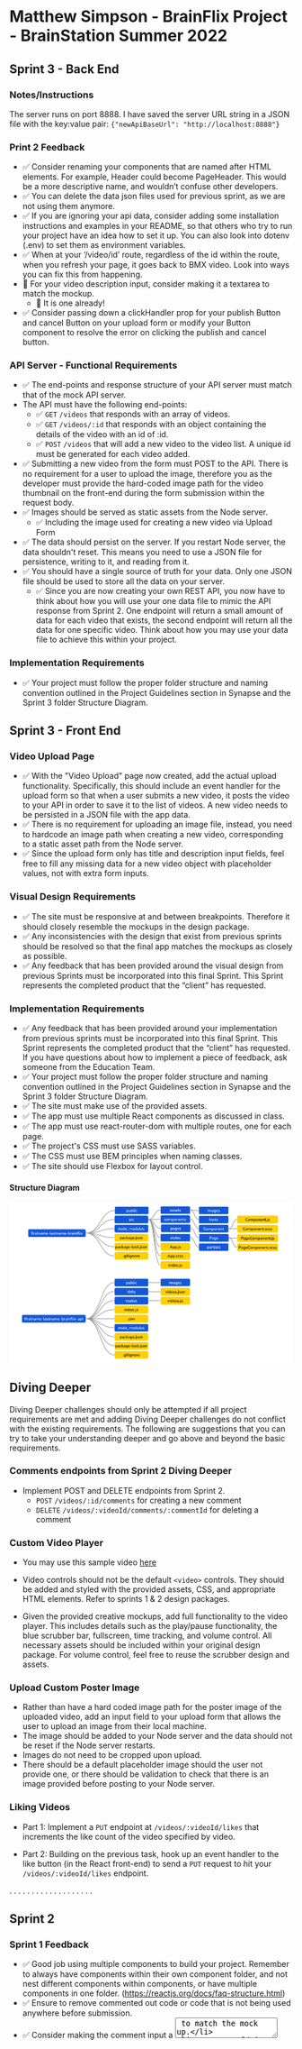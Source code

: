 # Matthew Simpson - BrainFlix Project - BrainStation Summer 2022

## Sprint 3 - Back End

### Notes/Instructions

The server runs on port 8888. I have saved the server URL string in a JSON file with the key:value pair:
`{"newApiBaseUrl": "http://localhost:8888"}`

### Print 2 Feedback

- ✅ Consider renaming your components that are named after HTML elements. For example, Header could become PageHeader. This would be a more descriptive name, and wouldn’t confuse other developers.
- ✅ You can delete the data json files used for previous sprint, as we are not using them anymore.
- ✅ If you are ignoring your api data, consider adding some installation instructions and examples in your README, so that others who try to run your project have an idea how to set it up. You can also look into dotenv (.env) to set them as environment variables.
- ✅ When at your ‘/video/id’ route, regardless of the id within the route, when you refresh your page, it goes back to BMX video. Look into ways you can fix this from happening.
- 📝 For your video description input, consider making it a textarea to match the mockup.
  - 📝 It is one already!
- ✅ Consider passing down a clickHandler prop for your publish Button and cancel Button on your upload form or modify your Button component to resolve the error on clicking the publish and cancel button.

### API Server - Functional Requirements

- ✅ The end-points and response structure of your API server must match that of the mock API server.
- The API must have the following end-points:
  - ✅ `GET` `/videos` that responds with an array of videos.
  - ✅ `GET` `/videos/:id` that responds with an object containing the details of the video with an id of :id.
  - ✅ `POST` `/videos` that will add a new video to the video list. A unique id must be generated for each video added.
- ✅ Submitting a new video from the form must POST to the API. There is no requirement for a user to upload the image, therefore you as the developer must provide the hard-coded image path for the video thumbnail on the front-end during the form submission within the request body.
- ✅ Images should be served as static assets from the Node server.
  - ✅ Including the image used for creating a new video via Upload Form
- ✅ The data should persist on the server. If you restart Node server, the data shouldn't reset. This means you need to use a JSON file for persistence, writing to it, and reading from it.
- ✅ You should have a single source of truth for your data. Only one JSON file should be used to store all the data on your server.
  - ✅ Since you are now creating your own REST API, you now have to think about how you will use your one data file to mimic the API response from Sprint 2. One endpoint will return a small amount of data for each video that exists, the second endpoint will return all the data for one specific video. Think about how you may use your data file to achieve this within your project.

### Implementation Requirements

- ✅ Your project must follow the proper folder structure and naming convention outlined in the Project Guidelines section in Synapse and the Sprint 3 folder Structure Diagram.

## Sprint 3 - Front End

### Video Upload Page

- ✅ With the "Video Upload" page now created, add the actual upload functionality. Specifically, this should include an event handler for the upload form so that when a user submits a new video, it posts the video to your API in order to save it to the list of videos. A new video needs to be persisted in a JSON file with the app data.
- ✅ There is no requirement for uploading an image file, instead, you need to hardcode an image path when creating a new video, corresponding to a static asset path from the Node server.
- ✅ Since the upload form only has title and description input fields, feel free to fill any missing data for a new video object with placeholder values, not with extra form inputs.

### Visual Design Requirements

- ✅ The site must be responsive at and between breakpoints. Therefore it should closely resemble the mockups in the design package.
- ✅ Any inconsistencies with the design that exist from previous sprints should be resolved so that the final app matches the mockups as closely as possible.
- ✅ Any feedback that has been provided around the visual design from previous Sprints must be incorporated into this final Sprint. This Sprint represents the completed product that the “client” has requested.

### Implementation Requirements

- ✅ Any feedback that has been provided around your implementation from previous sprints must be incorporated into this final Sprint. This Sprint represents the completed product that the “client” has requested. If you have questions about how to implement a piece of feedback, ask someone from the Education Team.
- ✅ Your project must follow the proper folder structure and naming convention outlined in the Project Guidelines section in Synapse and the Sprint 3 folder Structure Diagram.
- ✅ The site must make use of the provided assets.
- ✅ The app must use multiple React components as discussed in class.
- ✅ The app must use react-router-dom with multiple routes, one for each page.
- ✅ The project's CSS must use SASS variables.
- ✅ The CSS must use BEM principles when naming classes.
- ✅ The site should use Flexbox for layout control.

#### Structure Diagram

![Structure Diagram](BrainFlix-S3-Structure.png)

## Diving Deeper

Diving Deeper challenges should only be attempted if all project requirements are met and adding Diving Deeper challenges do not conflict with the existing requirements. The following are suggestions that you can try to take your understanding deeper and go above and beyond the basic requirements.

### Comments endpoints from Sprint 2 Diving Deeper

- Implement POST and DELETE endpoints from Sprint 2.
  - `POST` `/videos/:id/comments` for creating a new comment
  - `DELETE` `/videos/:videoId/comments/:commentId` for deleting a comment

### Custom Video Player

- You may use this sample video [here](https://api.brainstation.io/content/link/1peqEgETfFfse7GYQBod138cq5E4fBeL2)

- Video controls should not be the default `<video>` controls. They should be added and styled with the provided assets, CSS, and appropriate HTML elements. Refer to sprints 1 & 2 design packages.

- Given the provided creative mockups, add full functionality to the video player. This includes details such as the play/pause functionality, the blue scrubber bar, fullscreen, time tracking, and volume control. All necessary assets should be included within your original design package. For volume control, feel free to reuse the scrubber design and assets.

### Upload Custom Poster Image

- Rather than have a hard coded image path for the poster image of the uploaded video, add an input field to your upload form that allows the user to upload an image from their local machine.
- The image should be added to your Node server and the data should not be reset if the Node server restarts.
- Images do not need to be cropped upon upload.
- There should be a default placeholder image should the user not provide one, or there should be validation to check that there is an image provided before posting to your Node server.

### Liking Videos

- Part 1: Implement a `PUT` endpoint at `/videos/:videoId/likes` that increments the like count of the video specified by video.

- Part 2: Building on the previous task, hook up an event handler to the like button (in the React front-end) to send a `PUT` request to hit your `/videos/:videoId/likes` endpoint.

.
.
.
.
.
.
.
.
.
.
.
.
.
.
.
.
.
.
.

## Sprint 2

### Sprint 1 Feedback

- ✅ Good job using multiple components to build your project. Remember to always have components within their own component folder, and not nest different components within components, or have multiple components in one folder. (https://reactjs.org/docs/faq-structure.html)
- ✅ Ensure to remove commented out code or code that is not being used anywhere before submission.
- ✅ Consider making the comment input a <textarea> to match the mock up.
- ✅ You can link your BrainFlix logo to homepage.
- ✅ In your scss files, consider removing @use of any partials you're not actually using in a particular scss file
- Consider removing the bottom border of the comments section (the border bottom of last comment) on desktop size to match the mockup.`
- ✅ On desktop size, there is a grey border between the left and right section under the hero video. Make sure your site looks as close to the mockups as possible
- 📝 When naming variables, consider what the variable represents rather than descriptives for best practice. (i.e. don't use 'BrainFlix-PrimaryBlue', instead consider 'button-color' etc) - Consider using kebab-case for your scss variables consistently.
  - 📝 Feedback recevied, but not impliemented for this project.
- ✅ Consider giving your comment input box a background color that matches the mock up, as well as your search input box on the header.
- ✅ Try to increase the font weight of the video title to match the mockup.
- ✅ Try to import in the direct component when you are using the import. Avoid importing in parent component and passing down as props. (eg. userimg, userimg). - Try to be consistent when naming variables using camelCase in js components. (eg. try to name as userImg instead of userimg).

### Functional Requirements

- ✅ Clicking the BrainFlix Logo must link back to the home page (the page with the default video - which will be the first video in the side-videos list).
- There must be 3 routes:
  - ✅ The `Home/Video Player` Page for displaying the details of a video.
  - ✅ The `Video Upload` Page.
  - ✅ A route that will load the video with the provided `video id` to be displayed using the `Video Player Page`.
- ✅ Clicking on a video in the “Next Video” list must go to the `Video Details` Page for the selected video via routing and display all the information for the video such as (likes, views, author, comments, etc).
- ✅ Clicking on the `“Upload”` button must link to the Video Upload Page.

### Visual Design Requirements

- ✅ The site must be responsive at and between breakpoints. It must closely resemble the mockups in the design package.

### Implementation Requirements

- ✅ Your project must follow the proper folder structure and naming convention outlined in the Project Guidelines section in Synapse and the Sprint 2 Folder Structure Diagram.
- ✅ The site must make use of the provided assets.
- ✅ The app must use react-router-dom with multiple routes, one for each page.
- ✅ The app must use multiple React components as discussed in class.
- ✅ The project's CSS must use SASS variables.
- ✅ The CSS must use BEM principles when naming classes.
- ✅ The site should use Flexbox for layout control.

### Main Video Page

- ✅ Home Page and Video Details Page should use the same Page Component, and use two separate routes, one for home and the other for a selected video. Think of a unique property of a video object that you could incorporate into your route definition.
  - ✅ For the Home Page, the video that should be displayed is the first video within the array of videos.
  - ✅ For the Video Details Page, the video that should be displayed is the selected video within the array of videos.
- ✅ You must use the useEffect hook as well as the useParams hook from react-router to determine when to update the main-video data.
- ✅ Clicking on a video thumb in the side-videos section should update the URL. Do not use a click handler to update state for this scenario. This means you need to refactor Sprint 1 functionality to utilize the React Router for this Sprint.

### Video Upload Page

- ✅ The Video Upload Page must match the provided mockup. Upload functionality is not required for this sprint.
- ✅ After form submission, it should notify about “upload” and redirect to a home page with the default video selected.

### Video API

- ✅ ata displayed in the app must be retrieved from the provided mock API using axios.
- ✅ The site must use the provided API to retrieve the video links and video details.
- ✅ The site must use the comments provided with the video details response.
- ✅ All data for videos and comments must come from the provided mock API.

### Diving Deeper / Posting Comments

To add another layer of functionality to the site, try adding the ability to post and delete comments. Regarding the technical implementation, the following requirements should be met:

- When posting a comment, ensure that the page does not refresh.
- You must POST a comment to the API.
- If successful in posting the comment, render the new comment by sending a new request for the "Main Video" data.
- After deleting a comment using the API endpoint, your comment section should update without refreshing the browser.

## Sprint 1

### Project Overview

You have been approached by an entrepreneur to build out a prototype for a new video streaming platform called BrainFlix. The entrepreneur has meetings lined up for funding with several VCs and needs the prototype built within the next three weeks. BrainFlix’s Creative Director has provided you with a package and mockup of how they envision the final product. There is also a separate team that is currently working on a backend API needed to integrate with the front-end, but for the time being the static components need to be put together.

It will be your job to create a functioning and responsive app prototype from the project designs provided.

To submit this deliverable, ensure you merge your develop branch with the main branch. In addition, create a text document with a link to your GitHub repository and upload to Synapse before the submission deadline.

### Functional Requirements

- ✅ The ”Next Video” sidebar must not contain the current video being displayed.
- ✅ Components should render using dynamic data, not hardcoded HTML (eg. comments, current video, and video-list sections).
- ✅ Side Videos should be clickable and upon selecting a video you should update the Main Video section to display the details and comments of a new video. Think of which React concept you could use to update the UI based on user interaction.

### Visual Design Requirements

- ✅ The site must be responsive at and between breakpoints, and should closely resemble the mockups in the design package.

### Implementation Requirements

- ✅ Your project must follow the proper folder structure and naming convention outlined in the Project Guidelines section in Synapse and the Sprint 1 Folder Structure Diagram.
- ✅ The site must make use of the provided assets.
- ✅ The site must be composed of multiple React components.
- ✅ The site must use the `<video>` tag for the video player.
- ✅ Although the `<video>` tag will not be functional for this sprint, all visual elements of the video player must exist on the deliverable without functionality.
  - ➡API data is in place for video playback to function, and commented out.
- ✅ Use the poster attribute to have the video player resemble the mockup.
- ✅ Video controls should be the default `<video>` controls. Don’t worry if the default styling doesn’t match the mockups, re-styling them will be part of the later sprint.
- ✅ Using both of the data files provided from the assets, you must use state to hold the data and pass it down as props to generate side-videos and main-video content including comments.
- ✅ The data files provided are meant to mimic a REST API response, where one endpoint will return a small amount of data for each video that exists, the second endpoint will return all the data for one specific video. Think about how you may use the data files provided to achieve this within your project.
- ✅ The main-video should be included in the side-videos array held in state (with the same object keys as other side-video objects) and filtered out of the side-videos section programmatically when rendering the component.
- ✅ The main-video object, with extended properties, should be held in a separate portion of state
- ✅ The comments-section form doesn’t need to be functional. You don’t need to be able to post new comments for this Sprint, but the comments still need to be rendered dynamically (data coming from comments property of the main-video object stored in state).
- ✅ You must use SASS for your styling and take advantage of SASS variables, plus any other SASS features that can help improve your code.
- ✅ Class naming for your styling must use BEM.
- ✅ Layout of the site must use Flexbox.

### Diving Deeper Dynamic Timestamp

- ✅ To add a more refined feel to the site, let's update the timestamp in the comments section and video details to reflect when it was posted in a more human-readable format. Using YouTube as an example, a recently posted comment might display the time posted as "10 minutes ago" or "3 days ago". Apply this type of timestamp to your data without hardcoding the actual message.
  - There are two utility functions.
    - `formatDate` will return the date in the specific MM/DD/YYYY format.
    - `readableDate` returns a string relative to `Date.now()`
